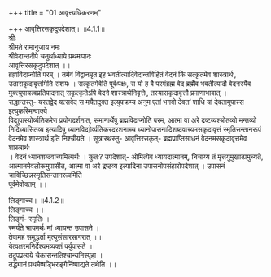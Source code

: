 +++
title = "01 आवृत्त्यधिकरणम्"

+++
आवृत्तिरसकृदुपदेशात्। ॥4.1.1॥  
श्रीः  
श्रीमते रामानुजाय नमः  
श्रीवेदान्तदीपे चतुर्थाध्याये प्रथमःपादः  
आवृत्तिरसकृदुपदेशात् ।।  
ब्रह्मविदाप्नोति परम् । तमेवं विद्वानमृत इह भवतीत्यादिवेदान्तविहितं वेदनं किं सत्कृतमेव शास्त्रार्थः,   
उतासकृदावृत्तमिति संशयः । सत्कृतमेवेति पूर्वःपक्षः, स यो ह वै परमंब्रह्म वेद ब्रह्मैव भवतीत्यादौ वेदनस्यैव   
मुक्त्युपायत्वप्रतिपादनात् सकृत्कृतेऽपि वेदने शास्त्रार्थनिवृत्तेः, तस्यासकृदावृत्तौ प्रमाणाभावात् ।   
राद्धान्तस्तु- यस्तद्वेद यत्सवेद स मयैतदुक्त इत्युपक्रम्य अनुम एतां भगवो देवतां शाधि यां देवतामुपास्स इत्युकस्मिन्वाक्ये   
विद्युपास्योर्व्यतिकरेण प्रयोगदर्शनात्, समानार्थेषु ब्रह्मविदाप्नोति परम्, आत्मा वा अरे द्रष्टव्यश्श्रोतव्यो मन्तव्यो   
निदिध्यासितव्य इत्यादिषु ध्यानविद्योर्व्यतिकरदरशनाच्च ध्यानोपासनादिशब्दवाच्यमसकृदावृत्तं स्मृतिसन्तानरूपं   
वेदनमेव शास्त्रार्थ इति निश्चीयते । सूत्रास्थस्तु- आवृत्तिरसकृत्- ब्रह्मप्राप्तिसाधनं वेदनमसकृदावृत्तमेव शास्त्रार्थः   
। वेदनं ध्यानशब्दवाच्यमित्यर्थः । कुतः? उपदेशात्- ओमित्येव ध्यायदात्मानम्, निचाय्य तं मृत्तयुमुखात्प्रमुच्यते,   
आत्मानमेवलोकमुपासीत, आत्मा वा अरे द्रष्टव्य इत्यादिना उपासनोपसंहारोपदेशात् । उपासनं चाविच्छिन्नस्मृतिसन्तानरूपमिति   
पूर्वमेवोक्तम् ।।

लिङ्गाच्च। ॥4.1.2॥  
लिङ्गाच्च ।।  
लिङ्गं- स्मृतिः ।   
स्मर्यते चायमर्थः मां ध्यायन्त उपासते ।   
तेषामहं समुद्धर्ता मृत्युसंसारसागरात् ।।  
येत्वक्षरमनिर्देश्यमव्यक्तं पर्युपासते ।   
तद्रूपप्रत्यये चैकासन्ततिश्चान्यनिस्पृहा ।  
तद्ध्यानं प्रथमैष्षड्भिरङ्गैर्निष्पाद्यते तथेति ।।